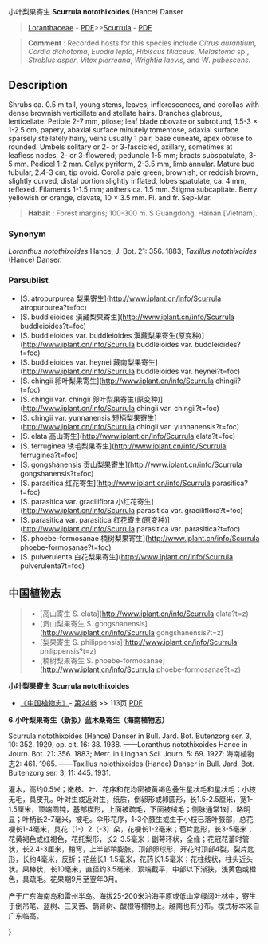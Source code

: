 小叶梨果寄生 **Scurrula notothixoides** (Hance) Danser

> [Loranthaceae](http://www.iplant.cn/info/Loranthaceae?t=foc) - [PDF](http://www.iplant.cn/foc/pdf/Loranthaceae.pdf)>>[Scurrula](http://www.iplant.cn/info/Scurrula?t=foc) - [PDF](http://www.iplant.cn/foc/pdf/Scurrula.pdf)

> **Comment** : 
> Recorded hosts for this species include *Citrus* *aurantium*, *Cordia* *dichotoma*, *Euodia* *lepta*, *Hibiscus* *tiliaceus*, *Melastoma* sp., *Streblus* *asper*, *Vitex* *pierreana*, *Wrightia* *laevis*, and *W*. *pubescens*.

## Description

Shrubs ca. 0.5 m tall, young stems, leaves, inflorescences, and corollas with dense brownish verticillate and stellate hairs. Branches glabrous, lenticellate. Petiole 2-7 mm, pilose; leaf blade obovate or subrotund, 1.5-3 × 1-2.5 cm, papery, abaxial surface minutely tomentose, adaxial surface sparsely stellately hairy, veins usually 1 pair, base cuneate, apex obtuse to rounded. Umbels solitary or 2- or 3-fascicled, axillary, sometimes at leafless nodes, 2- or 3-flowered; peduncle 1-5 mm; bracts subspatulate, 3-5 mm. Pedicel 1-2 mm. Calyx pyriform, 2-3.5 mm, limb annular. Mature bud tubular, 2.4-3 cm, tip ovoid. Corolla pale green, brownish, or reddish brown, slightly curved, distal portion slightly inflated, lobes spatulate, ca. 4 mm, reflexed. Filaments 1-1.5 mm; anthers ca. 1.5 mm. Stigma subcapitate. Berry yellowish or orange, clavate, 10 × 3.5 mm. Fl. and fr. Sep-Mar.

> **Habait** : 
> Forest margins; 100-300 m. S Guangdong, Hainan [Vietnam].

### Synonym
*Loranthus* *notothixoides* Hance, J. Bot. 21: 356. 1883; *Taxillus* *notothixoides* (Hance) Danser.

### Parsublist

* [S.  atropurpurea  梨果寄生](http://www.iplant.cn/info/Scurrula atropurpurea?t=foc)
* [S.  buddleioides  滇藏梨果寄生](http://www.iplant.cn/info/Scurrula buddleioides?t=foc)
* [S.  buddleioides var. buddleioides  滇藏梨果寄生(原变种)](http://www.iplant.cn/info/Scurrula buddleioides var. buddleioides?t=foc)
* [S.  buddleioides var. heynei  藏南梨果寄生](http://www.iplant.cn/info/Scurrula buddleioides var. heynei?t=foc)
* [S.  chingii  卵叶梨果寄生](http://www.iplant.cn/info/Scurrula chingii?t=foc)
* [S.  chingii var. chingii  卵叶梨果寄生(原变种)](http://www.iplant.cn/info/Scurrula chingii var. chingii?t=foc)
* [S.  chingii var. yunnanensis  短柄梨果寄生](http://www.iplant.cn/info/Scurrula chingii var. yunnanensis?t=foc)
* [S.  elata  高山寄生](http://www.iplant.cn/info/Scurrula elata?t=foc)
* [S.  ferruginea  锈毛梨果寄生](http://www.iplant.cn/info/Scurrula ferruginea?t=foc)
* [S.  gongshanensis  贡山梨果寄生](http://www.iplant.cn/info/Scurrula gongshanensis?t=foc)
* [S.  parasitica  红花寄生](http://www.iplant.cn/info/Scurrula parasitica?t=foc)
* [S.  parasitica var. graciliflora  小红花寄生](http://www.iplant.cn/info/Scurrula parasitica var. graciliflora?t=foc)
* [S.  parasitica var. parasitica  红花寄生(原变种)](http://www.iplant.cn/info/Scurrula parasitica var. parasitica?t=foc)
* [S.  phoebe-formosanae  楠树梨果寄生](http://www.iplant.cn/info/Scurrula phoebe-formosanae?t=foc)
* [S.  pulverulenta  白花梨果寄生](http://www.iplant.cn/info/Scurrula pulverulenta?t=foc)

## 中国植物志

> * [高山寄生  S.  elata](http://www.iplant.cn/info/Scurrula elata?t=z)
> * [贡山梨果寄生  S.  gongshanensis](http://www.iplant.cn/info/Scurrula gongshanensis?t=z)
> * [梨果寄生  S.  philippensis](http://www.iplant.cn/info/Scurrula philippensis?t=z)
> * [楠树梨果寄生  S.  phoebe-formosanae](http://www.iplant.cn/info/Scurrula phoebe-formosanae?t=z)

**小叶梨果寄生 Scurrula notothixoides**

* [《中国植物志》](http://www.iplant.cn/frps)- [第24卷](http://www.iplant.cn/frps/vol/24) >> 113页 [PDF](http://www.iplant.cn/frps/pdf/24/113a.pdf)

**6.小叶梨果寄生（新拟）蓝木桑寄生（海南植物志）**

Scurrula notothixoides (Hance) Danser in Bull. Jard. Bot. Butenzorg ser. 3, 10: 352. 1929, op. cit. 16: 38. 1938. ——Loranthus notothixoides Hance in Journ. Bot. 21: 356. 1883; Merr. in Lingnan Sci. Journ. 5: 69. 1927; 海南植物志2: 461. 1965. ——Taxillus noiothixoides (Hance) Danser in Bull. Jard. Bot. Buitenzorg ser. 3, 11: 445. 1931.

灌木，高约0.5米；嫩枝、叶、花序和花均密被黄褐色叠生星状毛和星状毛；小枝无毛，具皮孔。叶对生或近对生，纸质，倒卵形或卵圆形，长1.5-2.5厘米，宽1-1.5厘米，顶端圆钝，基部楔形，上面被疏毛，下面被绒毛；侧脉通常1对，略明显；叶柄长2-7毫米，被毛。伞形花序，1-3个腋生或生于小枝已落叶腋部，总花梗长1-4毫米，具花（1-）2（-3）朵，花梗长1-2毫米；苞片匙形，长3-5毫米；花黄褐色或红褐色，花托梨形，长2-3.5毫米；副萼环状，全缘；花冠花蕾时管状，长2.4-3厘米，稍弯，上半部稍膨胀，顶部卵球形，开花时顶部4裂，裂片匙形，长约4毫米，反折；花丝长1-1.5毫米，花药长1.5毫米；花柱线状，柱头近头状。果棒状，长10毫米，直径约3.5毫米，顶端截平，中部以下渐狭，浅黄色或橙色，具疏毛。花果期9月至翌年3月。

产于广东海南岛和雷州半岛。海拔25-200米沿海平原或低山常绿阔叶林中，寄生于倒吊笔、蓝树、三叉苦、鹊肾树、酸橙等植物上。越南也有分布。模式标本采自广东临高。

}